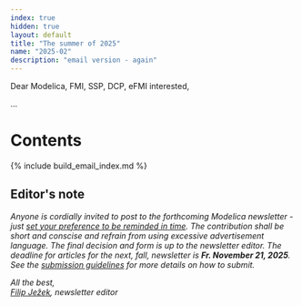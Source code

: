 ```yaml
---
index: true
hidden: true
layout: default
title: "The summer of 2025"
name: "2025-02"
description: "email version - again"
---
```


Dear Modelica, FMI, SSP, DCP, eFMI interested,

...

# Contents
{% include build_email_index.md %}

## Editor's note

*Anyone is cordially invited to post to the forthcoming Modelica newsletter - just [set your preference to be reminded in time](http://eepurl.com/dpvVdH). The contribution shall be short and conscise and refrain from using excessive advertisement language. The final decision and form is up to the newsletter editor.
The deadline for articles for the next, fall, newsletter is **Fr. November 21, 2025**. See the [submission guidelines](https://newsletter.modelica.org/submission-guidelines.html) for more details on how to submit.*

*All the best,    
[Filip Ježek](mailto:filip.jezek@creativeconnections.cz), newsletter editor*
